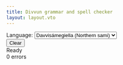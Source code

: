 ```yaml
---
title: Divvun grammar and spell checker
layout: layout.vto
---
```


<div class="controls">
  <div class="control-group">
    <label for="language-select">Language:</label>
    <select id="language-select">
      <option value="se">Davvisámegiella (Northern sami)</option>
      <option value="sma">Åarjelsaemien (Southern sami)</option>
      <option value="smj">Julevsámegiella (Lule sami)</option>
      <option value="smn">Anarâškielâ (Inari sami)</option>
      <option value="sms">Nuõrttsääʹmǩiõll  (Skolt sami)</option>
    </select>
  </div>
  <div class="control-group">
    <button id="clear-btn">Clear</button>
  </div>
</div>
<div class="editor-container">
  <div id="editor" class="quill-editor"></div>
</div>
<div class="status-bar">
  <div class="status" id="status-display">
    <span id="status-text">Ready</span>
  </div>
  <div class="error-count" id="error-count">0 errors</div>
</div>
